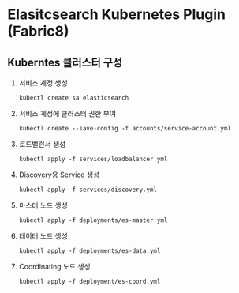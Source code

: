# Elasitcsearch Kubernetes Plugin (Fabric8) 

## Kuberntes 클러스터 구성

1. 서비스 계정 생성

   ```shell
   kubectl create sa elasticsearch
   ```

2. 서비스 계정에 클러스터 권한 부여

   ```shell
   kubectl create --save-config -f accounts/service-account.yml
   ```

3. 로드밸런서 생성

   ```shell
   kubectl apply -f services/loadbalancer.yml
   ```

4. Discovery용 Service 생성

   ```shell
   kubectl apply -f services/discovery.yml
   ```

5. 마스터 노드 생성

   ```shell
   kubectl apply -f deployments/es-master.yml
   ```

6. 데이터 노드 생성

   ```shell
   kubectl apply -f deployments/es-data.yml
   ```

7. Coordinating 노드 생성

   ```shell
   kubectl apply -f deployment/es-coord.yml
   ```
